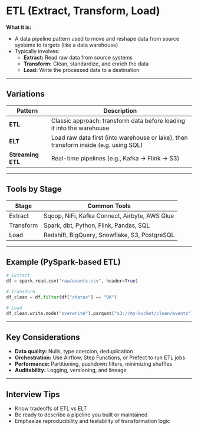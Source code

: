 # ETL (Extract, Transform, Load)

**What it is:**
- A data pipeline pattern used to move and reshape data from source systems to targets (like a data warehouse)
- Typically involves:
  - **Extract:** Read raw data from source systems
  - **Transform:** Clean, standardize, and enrich the data
  - **Load:** Write the processed data to a destination

---

## Variations

| Pattern | Description |
|---------|-------------|
| **ETL** | Classic approach: transform data before loading it into the warehouse |
| **ELT** | Load raw data first (into warehouse or lake), then transform inside (e.g. using SQL) |
| **Streaming ETL** | Real-time pipelines (e.g., Kafka → Flink → S3) |

---

## Tools by Stage

| Stage     | Common Tools |
|-----------|---------------|
| Extract   | Sqoop, NiFi, Kafka Connect, Airbyte, AWS Glue |
| Transform | Spark, dbt, Python, Flink, Pandas, SQL |
| Load      | Redshift, BigQuery, Snowflake, S3, PostgreSQL |

---

## Example (PySpark-based ETL)
```python
# Extract
df = spark.read.csv("raw/events.csv", header=True)

# Transform
df_clean = df.filter(df["status"] == "OK")

# Load
df_clean.write.mode("overwrite").parquet("s3://my-bucket/clean/events")
```

---

## Key Considerations
- **Data quality:** Nulls, type coercion, deduplication
- **Orchestration:** Use Airflow, Step Functions, or Prefect to run ETL jobs
- **Performance:** Partitioning, pushdown filters, minimizing shuffles
- **Auditability:** Logging, versioning, and lineage

---

## Interview Tips
- Know tradeoffs of ETL vs ELT
- Be ready to describe a pipeline you built or maintained
- Emphasize reproducibility and testability of transformation logic
